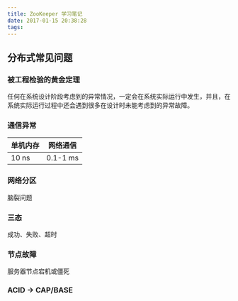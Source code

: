 ```yaml
---
title: ZooKeeper 学习笔记
date: 2017-01-15 20:38:28
tags:
---
```


## 分布式常见问题

### 被工程检验的黄金定理

任何在系统设计阶段考虑到的异常情况，一定会在系统实际运行中发生，并且，在系统实际运行过程中还会遇到很多在设计时未能考虑到的异常故障。

### 通信异常

| 单机内存 | 网络通信 |
| ------- | ------- |
| 10 ns   | 0.1-1 ms |

### 网络分区

脑裂问题

### 三态

成功、失败、超时

### 节点故障

服务器节点宕机或僵死

### ACID -> CAP/BASE
